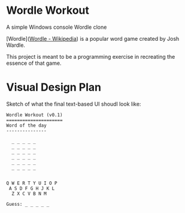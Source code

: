 # Wordle Workout

A simple Windows console Wordle clone

[Wordle]([Wordle - Wikipedia](https://en.wikipedia.org/wiki/Wordle)) is a popular word game created by Josh Wardle.

This project is meant to be a programming exercise in recreating the essence of that game.

# Visual Design Plan

Sketch of what the final text-based UI shoudl look like:

```
Wordle Workout (v0.1)
=====================
Word of the day
---------------

  _ _ _ _ _
  _ _ _ _ _
  _ _ _ _ _
  _ _ _ _ _
  _ _ _ _ _
  _ _ _ _ _


Q W E R T Y U I O P
 A S D F G H J K L
  Z X C V B N M

Guess: _ _ _ _ _
```
